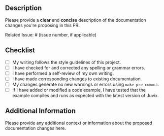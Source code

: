## Description

Please provide a **clear** and **concise** description of the documentation changes you're proposing in this PR.

Related Issue: # (issue number, if applicable)

## Checklist

- [ ] My writing follows the style guidelines of this project.
- [ ] I have checked for and corrected any spelling or grammar errors.
- [ ] I have performed a self-review of my own writing.
- [ ] I have made corresponding changes to existing documentation.
- [ ] My changes generate no new warnings or errors using `make pre-commit`.
- [ ] If I have added or modified a code example, I have tested that the example
      compiles and runs as expected with the latest version of Juvix.

## Additional Information

Please provide any additional context or information about the proposed documentation changes here.
